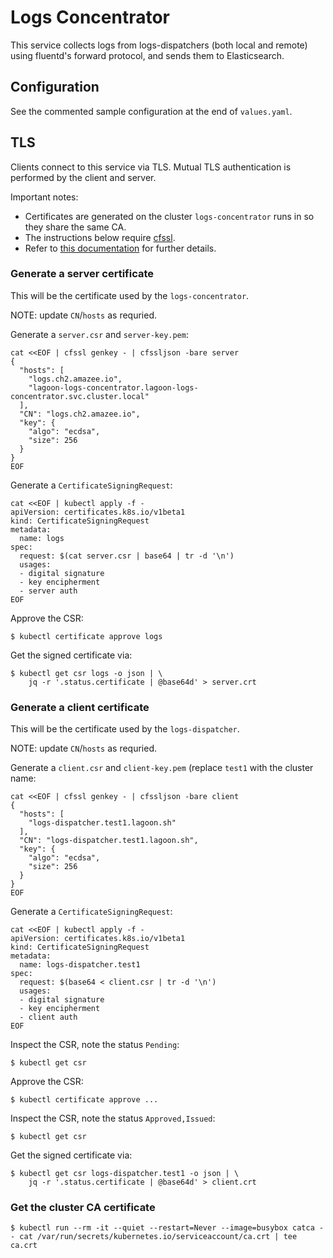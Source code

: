 # Logs Concentrator

This service collects logs from logs-dispatchers (both local and remote) using
fluentd's forward protocol, and sends them to Elasticsearch.

## Configuration

See the commented sample configuration at the end of `values.yaml`.

## TLS

Clients connect to this service via TLS. Mutual TLS authentication is performed by the client and server.

Important notes:

* Certificates are generated on the cluster `logs-concentrator` runs in so they share the same CA.
* The instructions below require [cfssl](https://github.com/cloudflare/cfssl).
* Refer to [this documentation](https://kubernetes.io/docs/tasks/tls/managing-tls-in-a-cluster/#create-a-certificate-signing-request) for further details.

### Generate a server certificate

This will be the certificate used by the `logs-concentrator`.

NOTE: update `CN`/`hosts` as requried.

Generate a `server.csr` and `server-key.pem`:
```
cat <<EOF | cfssl genkey - | cfssljson -bare server
{
  "hosts": [
    "logs.ch2.amazee.io",
    "lagoon-logs-concentrator.lagoon-logs-concentrator.svc.cluster.local"
  ],
  "CN": "logs.ch2.amazee.io",
  "key": {
    "algo": "ecdsa",
    "size": 256
  }
}
EOF
```

Generate a `CertificateSigningRequest`:
```
cat <<EOF | kubectl apply -f -
apiVersion: certificates.k8s.io/v1beta1
kind: CertificateSigningRequest
metadata:
  name: logs
spec:
  request: $(cat server.csr | base64 | tr -d '\n')
  usages:
  - digital signature
  - key encipherment
  - server auth
EOF
```

Approve the CSR:
```
$ kubectl certificate approve logs
```

Get the signed certificate via:
```
$ kubectl get csr logs -o json | \
    jq -r '.status.certificate | @base64d' > server.crt
```

### Generate a client certificate

This will be the certificate used by the `logs-dispatcher`.

NOTE: update `CN`/`hosts` as requried.

Generate a `client.csr` and `client-key.pem` (replace `test1` with the cluster name:
```
cat <<EOF | cfssl genkey - | cfssljson -bare client
{
  "hosts": [
    "logs-dispatcher.test1.lagoon.sh"
  ],
  "CN": "logs-dispatcher.test1.lagoon.sh",
  "key": {
    "algo": "ecdsa",
    "size": 256
  }
}
EOF
```

Generate a `CertificateSigningRequest`:
```
cat <<EOF | kubectl apply -f -
apiVersion: certificates.k8s.io/v1beta1
kind: CertificateSigningRequest
metadata:
  name: logs-dispatcher.test1
spec:
  request: $(base64 < client.csr | tr -d '\n')
  usages:
  - digital signature
  - key encipherment
  - client auth
EOF
```

Inspect the CSR, note the status `Pending`:
```
$ kubectl get csr
```

Approve the CSR:
```
$ kubectl certificate approve ...
```

Inspect the CSR, note the status `Approved,Issued`:
```
$ kubectl get csr
```

Get the signed certificate via:
```
$ kubectl get csr logs-dispatcher.test1 -o json | \
    jq -r '.status.certificate | @base64d' > client.crt
```

### Get the cluster CA certificate

```
$ kubectl run --rm -it --quiet --restart=Never --image=busybox catca -- cat /var/run/secrets/kubernetes.io/serviceaccount/ca.crt | tee ca.crt
```
